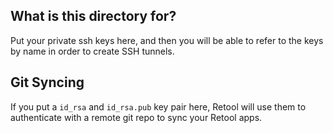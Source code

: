 ## What is this directory for?

Put your private ssh keys here, and then you will be able to refer to the keys by name in order to create SSH tunnels.

## Git Syncing

If you put a `id_rsa` and `id_rsa.pub` key pair here, Retool will use them to authenticate with a remote git repo to sync your Retool apps.
